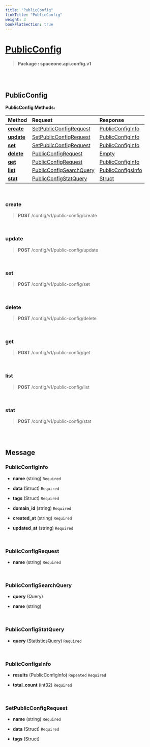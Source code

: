 ```yaml
---
title: "PublicConfig"
linkTitle: "PublicConfig"
weight: 3
bookFlatSection: true
---
```

# [PublicConfig](#PublicConfig)



>  **Package : spaceone.api.config.v1**

<br>
<br>

## PublicConfig





**PublicConfig Methods:**


| Method | Request | Response |
| :----- | :-------- | :-------- |
| [**create**](./PublicConfig#create) | [SetPublicConfigRequest](PublicConfig#setpublicconfigrequest) | [PublicConfigInfo](PublicConfig#publicconfiginfo) |
| [**update**](./PublicConfig#update) | [SetPublicConfigRequest](PublicConfig#setpublicconfigrequest) | [PublicConfigInfo](PublicConfig#publicconfiginfo) |
| [**set**](./PublicConfig#set) | [SetPublicConfigRequest](PublicConfig#setpublicconfigrequest) | [PublicConfigInfo](PublicConfig#publicconfiginfo) |
| [**delete**](./PublicConfig#delete) | [PublicConfigRequest](PublicConfig#publicconfigrequest) | [Empty](PublicConfig#empty) |
| [**get**](./PublicConfig#get) | [PublicConfigRequest](PublicConfig#publicconfigrequest) | [PublicConfigInfo](PublicConfig#publicconfiginfo) |
| [**list**](./PublicConfig#list) | [PublicConfigSearchQuery](PublicConfig#publicconfigsearchquery) | [PublicConfigsInfo](PublicConfig#publicconfigsinfo) |
| [**stat**](./PublicConfig#stat) | [PublicConfigStatQuery](PublicConfig#publicconfigstatquery) | [Struct](PublicConfig#struct) |



    
<br>

### create





> **POST** /config/v1/public-config/create
>






    
<br>

### update





> **POST** /config/v1/public-config/update
>






    
<br>

### set





> **POST** /config/v1/public-config/set
>






    
<br>

### delete





> **POST** /config/v1/public-config/delete
>






    
<br>

### get





> **POST** /config/v1/public-config/get
>






    
<br>

### list





> **POST** /config/v1/public-config/list
>






    
<br>

### stat





> **POST** /config/v1/public-config/stat
>






    


<br>
<br>

## Message



### PublicConfigInfo
* **name** (string)   `Required` 

    
* **data** (Struct)   `Required` 

    
* **tags** (Struct)   `Required` 

    
* **domain_id** (string)   `Required` 

    
* **created_at** (string)   `Required` 

    
* **updated_at** (string)   `Required` 

    <br>

### PublicConfigRequest
* **name** (string)   `Required` 

    <br>

### PublicConfigSearchQuery
* **query** (Query)  

    
* **name** (string)  

    <br>

### PublicConfigStatQuery
* **query** (StatisticsQuery)   `Required` 

    <br>

### PublicConfigsInfo
* **results** (PublicConfigInfo)  `Repeated`    `Required` 

    
* **total_count** (int32)   `Required` 

    <br>

### SetPublicConfigRequest
* **name** (string)   `Required` 

    
* **data** (Struct)   `Required` 

    
* **tags** (Struct)  

    <br>
